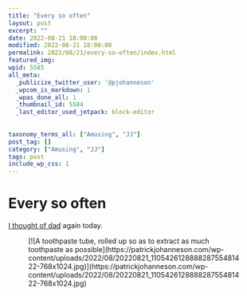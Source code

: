 ```yaml
---
title: "Every so often"
layout: post
excerpt: ""
date: 2022-08-21 18:00:08
modified: 2022-08-21 18:00:08
permalink: 2022/08/21/every-so-often/index.html
featured_img: 
wpid: 5585
all_meta: 
  _publicize_twitter_user: '@pjohanneson'
  _wpcom_is_markdown: 1
  _wpas_done_all: 1
  _thumbnail_id: 5584
  _last_editor_used_jetpack: block-editor
  
  
taxonomy_terms_all: ["Amusing", "JJ"]
post_tag: []
category: ["Amusing", "JJ"]
tags: post
include_wp_css: 1
---
```


# Every so often

[I thought of dad](https://patrickjohanneson.com/2017/01/15/memories-of-jj-1/) again today.

<figure class="wp-block-image size-large">[![A toothpaste tube, rolled up so as to extract as much toothpaste as possible](https://patrickjohanneson.com/wp-content/uploads/2022/08/20220821_110542612888828755481422-768x1024.jpg)](https://patrickjohanneson.com/wp-content/uploads/2022/08/20220821_110542612888828755481422-768x1024.jpg)</figure>